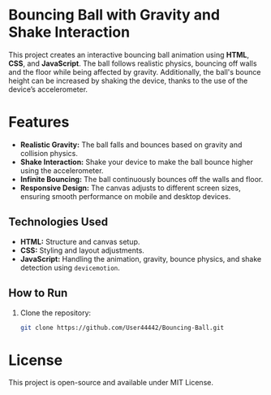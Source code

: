 # Bouncing Ball with Gravity and Shake Interaction

This project creates an interactive bouncing ball animation using **HTML**, **CSS**, and **JavaScript**. The ball follows realistic physics, bouncing off walls and the floor while being affected by gravity. Additionally, the ball's bounce height can be increased by shaking the device, thanks to the use of the device’s accelerometer.

# Features

- **Realistic Gravity:** The ball falls and bounces based on gravity and collision physics.
- **Shake Interaction:** Shake your device to make the ball bounce higher using the accelerometer.
- **Infinite Bouncing:** The ball continuously bounces off the walls and floor.
- **Responsive Design:** The canvas adjusts to different screen sizes, ensuring smooth performance on mobile and desktop devices.

## Technologies Used

- **HTML:** Structure and canvas setup.
- **CSS:** Styling and layout adjustments.
- **JavaScript:** Handling the animation, gravity, bounce physics, and shake detection using `devicemotion`.

## How to Run

1. Clone the repository:
   ```bash
   git clone https://github.com/User44442/Bouncing-Ball.git


# License

This project is open-source and available under MIT License.
